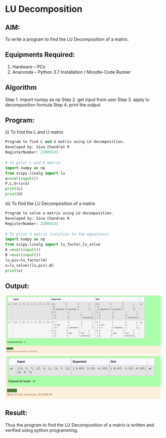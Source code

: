 # LU Decomposition 

## AIM:
To write a program to find the LU Decomposition of a matrix.

## Equipments Required:
1. Hardware – PCs
2. Anaconda – Python 3.7 Installation / Moodle-Code Runner

## Algorithm
Step 1. import numpy as np
Step 2. get input from user
Step 3. apply lu decomposition formula
Step 4. print the output

## Program:
(i) To find the L and U matrix
``` python
Program to find L and U matrix using LU decomposition.
Developed by: Siva Chandran R
RegisterNumber: 22005531

# To print L and U matrix
import numpy as np
from scipy.linalg import lu
a=eval(input())
P,L,U=lu(a)
print(L)
print(U)
```
(ii) To find the LU Decomposition of a matrix
```python
Program to solve a matrix using LU decomposition.
Developed by: Siva Chandran R
RegisterNumber: 22005531

# To print X matrix (solution to the equations)
import numpy as np
from scipy.linalg import lu_factor,lu_solve
A =eval(input())
B =eval(input())
lu,piv=lu_factor(A)
x=lu_solve((lu,piv),B)
print(x)


```


## Output:
![OUTPUT](ut7.png)
![OUTPUT](ut8.png)


## Result:
Thus the program to find the LU Decomposition of a matrix is written and verified using python programming.

